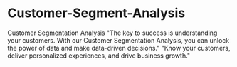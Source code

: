 # Customer-Segment-Analysis
Customer Segmentation Analysis "The key to success is understanding your customers. With our Customer Segmentation Analysis, you can unlock the power of data and make data-driven decisions."  "Know your customers, deliver personalized experiences, and drive business growth."
